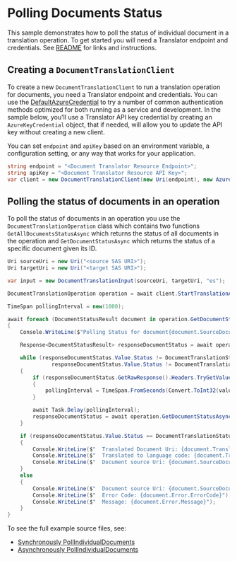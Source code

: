 # Polling Documents Status
This sample demonstrates how to poll the status of individual document in a translation operation. To get started you will need a Translator endpoint and credentials.  See [README][README] for links and instructions.

## Creating a `DocumentTranslationClient`

To create a new `DocumentTranslationClient` to run a translation operation for documents, you need a Translator endpoint and credentials. You can use the [DefaultAzureCredential][DefaultAzureCredential] to try a number of common authentication methods optimized for both running as a service and development. In the sample below, you'll use a Translator API key credential by creating an `AzureKeyCredential` object, that if needed, will allow you to update the API key without creating a new client.

You can set `endpoint` and `apiKey` based on an environment variable, a configuration setting, or any way that works for your application.

```C# Snippet:CreateDocumentTranslationClient
string endpoint = "<Document Translator Resource Endpoint>";
string apiKey = "<Document Translator Resource API Key>";
var client = new DocumentTranslationClient(new Uri(endpoint), new AzureKeyCredential(apiKey));
```

## Polling the status of documents in an operation

To poll the status of documents in an operation you use the `DocumentTranslationOperation` class which contains two functions `GetAllDocumentsStatusAsync` which returns the status of all documents in the operation and `GetDocumentStatusAsync` which returns the status of a specific document given its ID.

```C# Snippet:PollIndividualDocumentsAsync
Uri sourceUri = new Uri("<source SAS URI>");
Uri targetUri = new Uri("<target SAS URI>");

var input = new DocumentTranslationInput(sourceUri, targetUri, "es");

DocumentTranslationOperation operation = await client.StartTranslationAsync(input);

TimeSpan pollingInterval = new(1000);

await foreach (DocumentStatusResult document in operation.GetDocumentStatusesAsync())
{
    Console.WriteLine($"Polling Status for document{document.SourceDocumentUri}");

    Response<DocumentStatusResult> responseDocumentStatus = await operation.GetDocumentStatusAsync(document.Id);

    while (responseDocumentStatus.Value.Status != DocumentTranslationStatus.Failed &&
              responseDocumentStatus.Value.Status != DocumentTranslationStatus.Succeeded)
    {
        if (responseDocumentStatus.GetRawResponse().Headers.TryGetValue("Retry-After", out string value))
        {
            pollingInterval = TimeSpan.FromSeconds(Convert.ToInt32(value));
        }

        await Task.Delay(pollingInterval);
        responseDocumentStatus = await operation.GetDocumentStatusAsync(document.Id);
    }

    if (responseDocumentStatus.Value.Status == DocumentTranslationStatus.Succeeded)
    {
        Console.WriteLine($"  Translated Document Uri: {document.TranslatedDocumentUri}");
        Console.WriteLine($"  Translated to language code: {document.TranslatedToLanguageCode}.");
        Console.WriteLine($"  Document source Uri: {document.SourceDocumentUri}");
    }
    else
    {
        Console.WriteLine($"  Document source Uri: {document.SourceDocumentUri}");
        Console.WriteLine($"  Error Code: {document.Error.ErrorCode}");
        Console.WriteLine($"  Message: {document.Error.Message}");
    }
}
```

To see the full example source files, see:

* [Synchronously PollIndividualDocuments ](https://github.com/Azure/azure-sdk-for-net/blob/main/sdk/translation/Azure.AI.Translation.Document/tests/samples/Sample_PollIndividualDocuments.cs)
* [Asynchronously PollIndividualDocuments ](https://github.com/Azure/azure-sdk-for-net/blob/main/sdk/translation/Azure.AI.Translation.Document/tests/samples/Sample_PollIndividualDocumentsAsync.cs)

[DefaultAzureCredential]: https://github.com/Azure/azure-sdk-for-net/blob/main/sdk/identity/Azure.Identity/README.md
[README]: https://github.com/Azure/azure-sdk-for-net/blob/main/sdk/translation/Azure.AI.Translation.Document/README.md